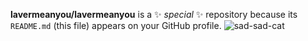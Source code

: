 
**lavermeanyou/lavermeanyou** is a ✨ _special_ ✨ repository because its `README.md` (this file) appears on your GitHub profile.
![sad-sad-cat](https://github.com/lavermeanyou/lavermeanyou/assets/165126660/143d85e4-9b47-4c9d-9d80-f04f912f1b67)

